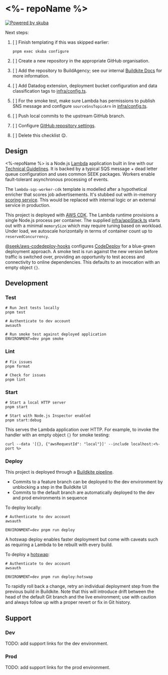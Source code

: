 # <%- repoName %>

[![Powered by skuba](https://img.shields.io/badge/🤿%20skuba-powered-009DC4)](https://github.com/seek-oss/skuba)

Next steps:

1. [ ] Finish templating if this was skipped earlier:

   ```shell
   pnpm exec skuba configure
   ```

2. [ ] Create a new repository in the appropriate GitHub organisation.
3. [ ] Add the repository to BuildAgency;
       see our internal [Buildkite Docs] for more information.
4. [ ] Add Datadog extension, deployment bucket configuration and data classification tags to [infra/config.ts](infra/config.ts).
5. [ ] For the smoke test, make sure Lambda has permissions to publish SNS message and configure `sourceSnsTopicArn` in [infra/config.ts](infra/config.ts).
6. [ ] Push local commits to the upstream GitHub branch.
7. [ ] Configure [GitHub repository settings].
8. [ ] Delete this checklist 😌.

[Buildkite Docs]: https://backstage.myseek.xyz/docs/default/component/buildkite-docs
[GitHub repository settings]: https://github.com/<%-orgName%>/<%-repoName%>/settings

## Design

<%-repoName %> is a Node.js [Lambda] application built in line with our [Technical Guidelines].
It is backed by a typical SQS message + dead letter queue configuration and uses common SEEK packages.
Workers enable fault-tolerant asynchronous processing of events.

The `lambda-sqs-worker-cdk` template is modelled after a hypothetical enricher that scores job advertisements.
It's stubbed out with in-memory [scoring service](src/services/jobScorer.ts).
This would be replaced with internal logic or an external service in production.

This project is deployed with [AWS CDK].
The Lambda runtime provisions a single Node.js process per container.
The supplied [infra/appStack.ts](infra/appStack.ts) starts out with a minimal `memorySize` which may require tuning based on workload.
Under load, we autoscale horizontally in terms of container count up to `reservedConcurrency`.

[@seek/aws-codedeploy-hooks] configures [CodeDeploy] for a blue-green deployment approach.
A smoke test is run against the new version before traffic is switched over,
providing an opportunity to test access and connectivity to online dependencies.
This defaults to an invocation with an empty object `{}`.

## Development

### Test

```shell
# Run Jest tests locally
pnpm test

# Authenticate to dev account
awsauth

# Run smoke test against deployed application
ENVIRONMENT=dev pnpm smoke
```

### Lint

```shell
# Fix issues
pnpm format

# Check for issues
pnpm lint
```

### Start

```shell
# Start a local HTTP server
pnpm start

# Start with Node.js Inspector enabled
pnpm start:debug
```

This serves the Lambda application over HTTP.
For example, to invoke the handler with an empty object `{}` for smoke testing:

```shell
curl --data '[{}, {"awsRequestId": "local"}]' --include localhost:<%- port %>
```

### Deploy

This project is deployed through a [Buildkite pipeline](.buildkite/pipeline.yml).

- Commits to a feature branch can be deployed to the dev environment by unblocking a step in the Buildkite UI
- Commits to the default branch are automatically deployed to the dev and prod environments in sequence

To deploy locally:

```shell
# Authenticate to dev account
awsauth

ENVIRONMENT=dev pnpm run deploy
```

A hotswap deploy enables faster deployment but come with caveats such as requiring a Lambda to be rebuilt with every build.

To deploy a [hotswap]:

```shell
# Authenticate to dev account
awsauth

ENVIRONMENT=dev pnpm run deploy:hotswap
```

To rapidly roll back a change,
retry an individual deployment step from the previous build in Buildkite.
Note that this will introduce drift between the head of the default Git branch and the live environment;
use with caution and always follow up with a proper revert or fix in Git history.

## Support

### Dev

TODO: add support links for the dev environment.

<!--
- CloudWatch dashboard
- Datadog dashboard
- Splunk logs
-->

### Prod

TODO: add support links for the prod environment.

<!--
- CloudWatch dashboard
- Datadog dashboard
- Splunk logs
-->

[@seek/aws-codedeploy-hooks]: https://github.com/seek-oss/aws-codedeploy-hooks
[AWS CDK]: https://docs.aws.amazon.com/cdk/v2/guide/home.html
[CodeDeploy]: https://docs.aws.amazon.com/codedeploy
[Hotswap]: https://docs.aws.amazon.com/cdk/v2/guide/ref-cli-cmd-deploy.html#ref-cli-cmd-deploy-options
[Lambda]: https://docs.aws.amazon.com/lambda
[Technical Guidelines]: https://myseek.atlassian.net/wiki/spaces/AA/pages/2358346017/

